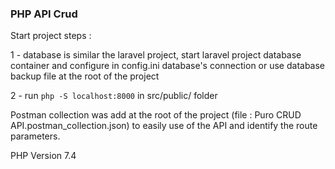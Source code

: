 ### PHP API Crud 

Start project steps :

1 - database is similar the laravel project, start laravel project database container and configure in config.ini database's connection or use database backup file at the root of the project  

2 - run ``` php -S localhost:8000 ``` in src/public/ folder

Postman collection was add at the root of the project (file : Puro CRUD API.postman_collection.json) to easily use of the API and identify the route parameters.

PHP Version 7.4



